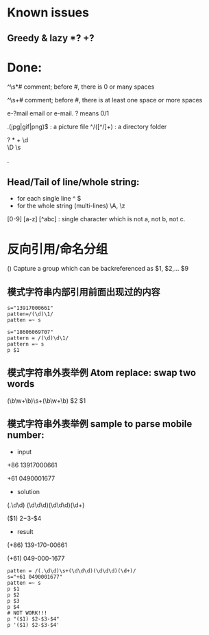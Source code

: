 # Known issues
## Greedy & lazy *?   +?


# Done:
 ^\s*#     comment; before #, there is 0 or many spaces


 ^\s+#     comment; before #, there is at least one space or more spaces

 e-?mail   email or e-mail.   ? means 0/1

 \.(jpg|gif|png)$       :   a picture file
 ^/([^/]+)              :   a directory folder

?
*
+
\d  
\D
\s

.


## Head/Tail of line/whole string:
 * for each single line  ^ $    
 * for the whole string (multi-lines)  \A,  \z

[0-9] [a-z]
[^abc]       : single character which is not a, not b, not c.

# 反向引用/命名分组
()  Capture a group which can be backreferenced as  $1,  $2,... $9


## 模式字符串内部引用前面出现过的内容
```
s="13917000661"
patten=/(\d)\1/
patten =~ s

s="18606069707"
pattern = /(\d)\d\1/
pattern =~ s
p $1

```
## 模式字符串外表举例 Atom replace: swap two words
(\b\w+\b)\s+(\b\w+\b)
$2 $1

##  模式字符串外表举例  sample to parse mobile number:
 - input

+86 13917000661

+61 0490001677
 - solution

(.\d\d) (\d\d\d)(\d\d\d)(\d+)

($1) $2-$3-$4

 - result

(+86) 139-170-00661

(+61) 049-000-1677

```
patten = /(.\d\d)\s+(\d\d\d)(\d\d\d)(\d+)/
s="+61 0490001677"
patten =~ s
p $1
p $2
p $3
p $4
# NOT WORK!!!
p "($1) $2-$3-$4"
p '($1) $2-$3-$4'



```
